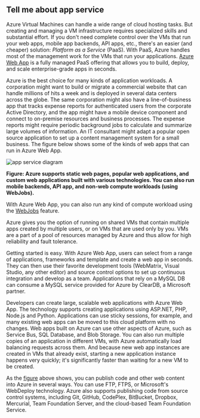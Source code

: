 <a name="tellmeas"></a>
## Tell me about app service

Azure Virtual Machines can handle a wide range of cloud hosting tasks. But creating and managing a VM infrastructure requires specialized skills and substantial effort. If you don't need complete control over the VMs that run your web apps, mobile app backends, API apps, etc., there's an easier (and cheaper) solution: *Platform as a Service* (PaaS). With PaaS, Azure handles most of the management work for the VMs that run your applications. [Azure Web App](/documentation/services/web-sites) is a fully managed PaaS offering that allows you to build, deploy, and scale enterprise-grade apps in seconds.

Azure is the best choice for many kinds of application workloads. A corporation might want to build or migrate a commercial website that can handle millions of hits a week and is deployed in several data centers across the globe. The same corporation might also have a line-of-business app that tracks expense reports for authenticated users from the corporate Active Directory, and the app might have a mobile device component and connect to on-premise resources and business processes. The expense reports might require periodic background jobs to calculate and summarize large volumes of information. An IT consultant might adapt a popular open source application to set up a content management system for a small business. The figure below shows some of the kinds of web apps that can run in Azure Web App.

<a name="appservice_diagram"></a>
![app service diagram](./media/app-service-choose-me-content/diagram.png)
 
**Figure: Azure supports static web pages, popular web applications, and custom web applications built with various technologies. You can also run mobile backends, API app, and non-web compute workloads (using WebJobs).** 

With Azure Web App, you can also run any kind of compute workload using the <!-- deleted by customization [WebJobs](/documentation/articles/websites-webjobs-resources) --><!-- keep by customization: begin --> [WebJobs](/documentation/articles//app-service-web/websites-webjobs-resources) <!-- keep by customization: end --> feature.

Azure gives you the option of running on shared VMs that contain multiple apps created by multiple users, or on VMs that are used only by you. VMs are a part of a pool of resources managed by Azure and thus allow for high reliability and fault tolerance.

Getting started is easy. With Azure Web App, users can select from a range of applications, frameworks and template and create a web app in seconds. They can then use their favorite development tools (WebMatrix, Visual Studio, any other editor) and source control options to set up continuous integration and develop as a team. Applications that rely on a MySQL DB can consume a MySQL service provided for Azure by ClearDB, a Microsoft partner.

Developers can create large, scalable web applications with Azure Web App. The technology supports creating applications using ASP.NET, PHP, Node.js and Python. Applications can use sticky sessions, for example, and many existing web apps can be moved to this cloud platform with no changes. Web apps built on Azure can use other aspects of Azure, such as Service Bus, SQL Database, and Blob Storage. You can also run multiple copies of an application in different VMs, with Azure automatically load balancing requests across them. And because new web app instances are created in VMs that already exist, starting a new application instance happens very quickly; it's significantly faster than waiting for a new VM to be created.

As the [figure](#appservice_diagram) above shows, you can publish code and other web content into Azure in several ways. You can use FTP, FTPS, or Microsoft's WebDeploy technology. Azure also supports publishing code from source control systems, including Git, GitHub, CodePlex, BitBucket, Dropbox, Mercurial, Team Foundation Server, and the cloud-based Team Foundation Service.
